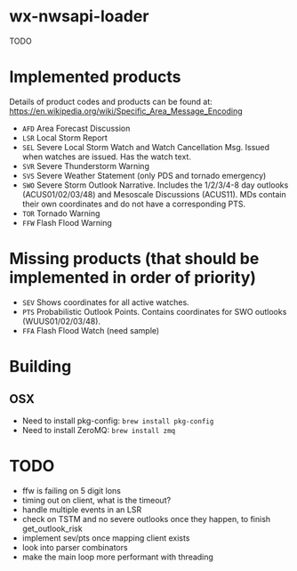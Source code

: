 # wx-nwsapi-loader
TODO

# Implemented products
Details of product codes and products can be found at: https://en.wikipedia.org/wiki/Specific_Area_Message_Encoding
- `AFD` Area Forecast Discussion
- `LSR` Local Storm Report
- `SEL` Severe Local Storm Watch and Watch Cancellation Msg. Issued when watches are issued. Has the watch text.
- `SVR` Severe Thunderstorm Warning
- `SVS` Severe Weather Statement (only PDS and tornado emergency)
- `SWO` Severe Storm Outlook Narrative. Includes the 1/2/3/4-8 day outlooks (ACUS01/02/03/48) and Mesoscale Discussions (ACUS11). MDs contain their own coordinates and do not have a corresponding PTS.
- `TOR` Tornado Warning
- `FFW` Flash Flood Warning

# Missing products (that should be implemented in order of priority)
- `SEV` Shows coordinates for all active watches.
- `PTS` Probabilistic Outlook Points. Contains coordinates for SWO outlooks (WUUS01/02/03/48).
- `FFA` Flash Flood Watch (need sample)

# Building
## OSX
- Need to install pkg-config: `brew install pkg-config`
- Need to install ZeroMQ: `brew install zmq`

# TODO
- ffw is failing on 5 digit lons
- timing out on client, what is the timeout?
- handle multiple events in an LSR
- check on TSTM and no severe outlooks once they happen, to finish get_outlook_risk
- implement sev/pts once mapping client exists
- look into parser combinators
- make the main loop more performant with threading
